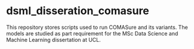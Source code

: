 # dsml_disseration_comasure
This repository stores scripts used to run COMASure and its variants. The models are studied as part requirement for the MSc Data Science and Machine Learning dissertation at UCL.
